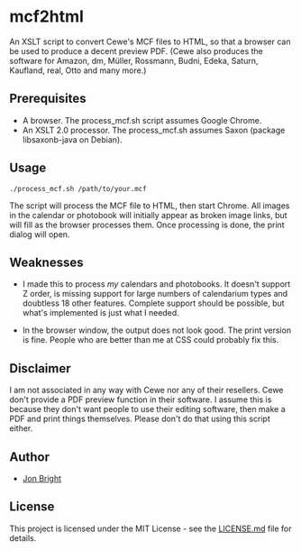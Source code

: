# mcf2html

An XSLT script to convert Cewe's MCF files to HTML, so that a browser can be used to produce a decent preview PDF.  (Cewe also produces the software for Amazon, dm, Müller, Rossmann, Budni, Edeka, Saturn, Kaufland, real, Otto and many more.)

## Prerequisites

* A browser.  The process_mcf.sh script assumes Google Chrome.
* An XSLT 2.0 processor.  The process_mcf.sh assumes Saxon (package libsaxonb-java on Debian).

## Usage

```
./process_mcf.sh /path/to/your.mcf
```

The script will process the MCF file to HTML, then start Chrome.  All images in the calendar or photobook will initially appear as broken image links, but will fill as the browser processes them.  Once processing is done, the print dialog will open.

## Weaknesses

* I made this to process *my* calendars and photobooks.  It doesn't support Z order, is missing support for large numbers of calendarium types and doubtless 18 other features.  Complete support should be possible, but what's implemented is just what I needed.

* In the browser window, the output does not look good.  The print version is fine.  People who are better than me at CSS could probably fix this.

## Disclaimer

I am not associated in any way with Cewe nor any of their resellers.  Cewe don't provide a PDF preview function in their software.  I assume this is because they don't want people to use their editing software, then make a PDF and print things themselves.  Please don't do that using this script either.

## Author

* [Jon Bright](https://github.com/Jon-Bright)

## License

This project is licensed under the MIT License - see the [LICENSE.md](LICENSE.md) file for details.
